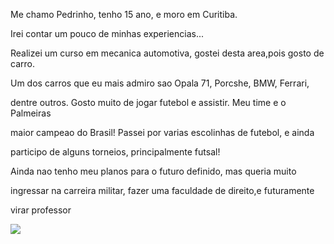 Me chamo Pedrinho, tenho 15 ano, e moro em Curitiba.

  Irei contar um pouco de minhas experiencias... 
  
  Realizei um curso em mecanica automotiva, gostei desta area,pois gosto de carro.
  
  Um dos carros que eu mais admiro sao Opala 71, Porcshe, BMW, Ferrari,

  dentre outros. Gosto muito de jogar futebol e assistir. Meu time e o Palmeiras

  maior campeao do Brasil! Passei por varias escolinhas de futebol, e ainda 
  
  participo de alguns torneios, principalmente futsal!

   Ainda nao tenho meu planos para o futuro definido, mas queria muito 
   
 ingressar na carreira militar, fazer uma faculdade de direito,e futuramente

 virar professor
  


![](https://media.tenor.com/8kXKnEnT3iEAAAAC/spongebob-spongebob-meme.gif)
